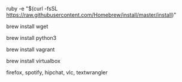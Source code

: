 ruby -e "$(curl -fsSL https://raw.githubusercontent.com/Homebrew/install/master/install)"

brew install wget

brew install python3

brew install vagrant

brew install virtualbox

firefox, spotify, hipchat, vlc, textwrangler
